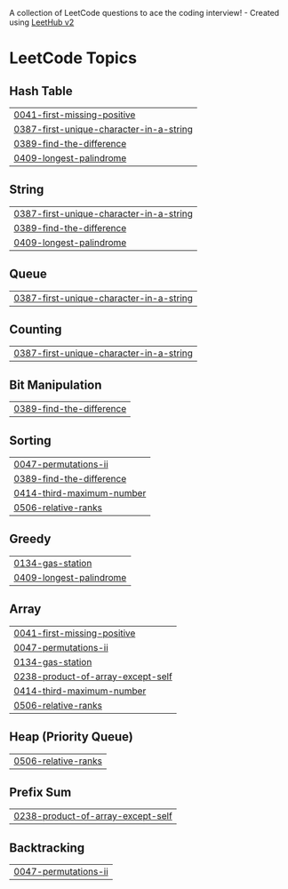 A collection of LeetCode questions to ace the coding interview! - Created using [LeetHub v2](https://github.com/arunbhardwaj/LeetHub-2.0)
<!---LeetCode Topics Start-->
# LeetCode Topics
## Hash Table
|  |
| ------- |
| [0041-first-missing-positive](https://github.com/yogeshsharma2004/DSA/tree/master/0041-first-missing-positive) |
| [0387-first-unique-character-in-a-string](https://github.com/yogeshsharma2004/DSA/tree/master/0387-first-unique-character-in-a-string) |
| [0389-find-the-difference](https://github.com/yogeshsharma2004/DSA/tree/master/0389-find-the-difference) |
| [0409-longest-palindrome](https://github.com/yogeshsharma2004/DSA/tree/master/0409-longest-palindrome) |
## String
|  |
| ------- |
| [0387-first-unique-character-in-a-string](https://github.com/yogeshsharma2004/DSA/tree/master/0387-first-unique-character-in-a-string) |
| [0389-find-the-difference](https://github.com/yogeshsharma2004/DSA/tree/master/0389-find-the-difference) |
| [0409-longest-palindrome](https://github.com/yogeshsharma2004/DSA/tree/master/0409-longest-palindrome) |
## Queue
|  |
| ------- |
| [0387-first-unique-character-in-a-string](https://github.com/yogeshsharma2004/DSA/tree/master/0387-first-unique-character-in-a-string) |
## Counting
|  |
| ------- |
| [0387-first-unique-character-in-a-string](https://github.com/yogeshsharma2004/DSA/tree/master/0387-first-unique-character-in-a-string) |
## Bit Manipulation
|  |
| ------- |
| [0389-find-the-difference](https://github.com/yogeshsharma2004/DSA/tree/master/0389-find-the-difference) |
## Sorting
|  |
| ------- |
| [0047-permutations-ii](https://github.com/yogeshsharma2004/DSA/tree/master/0047-permutations-ii) |
| [0389-find-the-difference](https://github.com/yogeshsharma2004/DSA/tree/master/0389-find-the-difference) |
| [0414-third-maximum-number](https://github.com/yogeshsharma2004/DSA/tree/master/0414-third-maximum-number) |
| [0506-relative-ranks](https://github.com/yogeshsharma2004/DSA/tree/master/0506-relative-ranks) |
## Greedy
|  |
| ------- |
| [0134-gas-station](https://github.com/yogeshsharma2004/DSA/tree/master/0134-gas-station) |
| [0409-longest-palindrome](https://github.com/yogeshsharma2004/DSA/tree/master/0409-longest-palindrome) |
## Array
|  |
| ------- |
| [0041-first-missing-positive](https://github.com/yogeshsharma2004/DSA/tree/master/0041-first-missing-positive) |
| [0047-permutations-ii](https://github.com/yogeshsharma2004/DSA/tree/master/0047-permutations-ii) |
| [0134-gas-station](https://github.com/yogeshsharma2004/DSA/tree/master/0134-gas-station) |
| [0238-product-of-array-except-self](https://github.com/yogeshsharma2004/DSA/tree/master/0238-product-of-array-except-self) |
| [0414-third-maximum-number](https://github.com/yogeshsharma2004/DSA/tree/master/0414-third-maximum-number) |
| [0506-relative-ranks](https://github.com/yogeshsharma2004/DSA/tree/master/0506-relative-ranks) |
## Heap (Priority Queue)
|  |
| ------- |
| [0506-relative-ranks](https://github.com/yogeshsharma2004/DSA/tree/master/0506-relative-ranks) |
## Prefix Sum
|  |
| ------- |
| [0238-product-of-array-except-self](https://github.com/yogeshsharma2004/DSA/tree/master/0238-product-of-array-except-self) |
## Backtracking
|  |
| ------- |
| [0047-permutations-ii](https://github.com/yogeshsharma2004/DSA/tree/master/0047-permutations-ii) |
<!---LeetCode Topics End-->